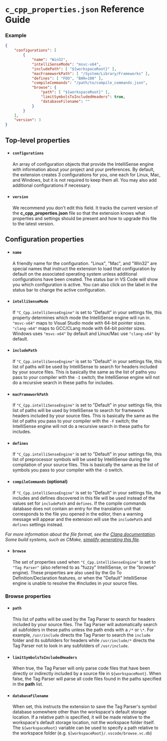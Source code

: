 # `c_cpp_properties.json` Reference Guide

### Example

```json
{
    "configurations": [
        {
            "name": "Win32",
            "intelliSenseMode": "msvc-x64",
            "includePath": [ "${workspaceRoot}" ],
            "macFrameworkPath": [ "/System/Library/Frameworks" ],
            "defines": [ "FOO", "BAR=100" ],
            "compileCommands": "/path/to/compile_commands.json",
            "browse": {
                "path": [ "${workspaceRoot}" ],
                "limitSymbolsToIncludedHeaders": true,
                "databaseFilename": ""
            }
        }
    ],
    "version": 3
}
```

## Top-level properties

* #### `configurations`
  An array of configuration objects that provide the IntelliSense engine with information about your project and your preferences. By default, the extension creates 3 configurations for you, one each for Linux, Mac, and Windows, but it is not required to keep them all. You may also add additional configurations if necessary.

* #### `version`
  We recommend you don't edit this field. It tracks the current version of the **c_cpp_properties.json** file so that the extension knows what properties and settings should be present and how to upgrade this file to the latest version.

## Configuration properties

* #### `name`
  A friendly name for the configuration. "Linux", "Mac", and "Win32" are special names that instruct the extension to load that configuration by default on the associated operating system unless additional configurations have been created. The status bar in VS Code will show you which configuration is active. You can also click on the label in the status bar to change the active configuration.

* #### `intelliSenseMode`
  If `"C_Cpp.intelliSenseEngine"` is set to "Default" in your settings file, this property determines which mode the IntelliSense engine will run in. `"msvc-x64"` maps to Visual Studio mode with 64-bit pointer sizes. `"clang-x64"` maps to GCC/CLang mode with 64-bit pointer sizes. Windows uses `"msvc-x64"` by default and Linux/Mac use `"clang-x64"` by default.

* #### `includePath`
  If `"C_Cpp.intelliSenseEngine"` is set to "Default" in your settings file, this list of paths will be used by IntelliSense to search for headers included by your source files. This is basically the same as the list of paths you pass to your compiler with the `-I` switch; the IntelliSense engine will not do a recursive search in these paths for includes.

* #### `macFrameworkPath`
  If `"C_Cpp.intelliSenseEngine"` is set to "Default" in your settings file, this list of paths will be used by IntelliSense to search for framework headers included by your source files. This is basically the same as the list of paths you pass to your compiler with the `-F` switch; the IntelliSense engine will not do a recursive search in these paths for includes.

* #### `defines`
  If `"C_Cpp.intelliSenseEngine"` is set to "Default" in your settings file, this list of preprocessor symbols will be used by IntelliSense during the compilation of your source files. This is basically the same as the list of symbols you pass to your compiler with the `-D` switch.

* #### `compileCommands` (optional)
  If `"C_Cpp.intelliSenseEngine"` is set to "Default" in your settings file, the includes and defines discovered in this file will be used instead of the values set for `includePath` and `defines`. If the compile commands database does not contain an entry for the translation unit that corresponds to the file you opened in the editor, then a warning message will appear and the extension will use the `includePath` and `defines` settings instead.

*For more information about the file format, see the [Clang documentation](https://clang.llvm.org/docs/JSONCompilationDatabase.html). Some build systems, such as CMake, [simplify generating this file](https://cmake.org/cmake/help/v3.5/variable/CMAKE_EXPORT_COMPILE_COMMANDS.html).*

* #### `browse`
  The set of properties used when `"C_Cpp.intelliSenseEngine"` is set to `"Tag Parser"` (also referred to as "fuzzy" IntelliSense, or the "browse" engine). These properties are also used by the Go To Definition/Declaration features, or when the "Default" IntelliSense engine is unable to resolve the #includes in your source files.

### Browse properties

* #### `path`
  This list of paths will be used by the Tag Parser to search for headers included by your source files. The Tag Parser will automatically search all subfolders in these paths unless the path ends with a `/*` or `\*`. For example, `/usr/include` directs the Tag Parser to search the `include` folder and its subfolders for headers while `/usr/include/*` directs the Tag Parser not to look in any subfolders of `/usr/include`.

* #### `limitSymbolsToIncludedHeaders`
  When true, the Tag Parser will only parse code files that have been directly or indirectly included by a source file in `${workspaceRoot}`. When false, the Tag Parser will parse all code files found in the paths specified in the **path** list.

* #### `databaseFilename`
  When set, this instructs the extension to save the Tag Parser's symbol database somewhere other than the workspace's default storage location. If a relative path is specified, it will be made relative to the workspace's default storage location, not the workspace folder itself. The `${workspaceRoot}` variable can be used to specify a path relative to the workspace folder (e.g. `$[workspaceRoot}/.vscode/browse.vc.db`)
